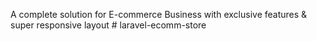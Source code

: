 A complete solution for E-commerce Business with exclusive features & super responsive layout
#   l a r a v e l - e c o m m - s t o r e  
 